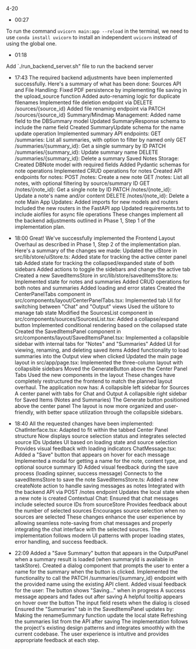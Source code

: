 4-20

- 00:27

To run the command `uvicorn main:app --reload` in the terminal, we need to use `conda install uvicorn` to install an independent `uvicorn` instead of using the global one.

- 01:18

Add `./run_backend_server.sh" file to run the backend server


- 17:43 
The required backend adjustments have been implemented successfully. Here's a summary of what has been done:
Sources API and File Handling:
Fixed PDF persistence by implementing file saving in the upload_source function
Added auto-renaming logic for duplicate filenames
Implemented file deletion endpoint via DELETE /sources/{source_id}
Added file renaming endpoint via PATCH /sources/{source_id}
Summary/Mindmap Management:
Added name field to the DBSummary model
Updated SummaryResponse schema to include the name field
Created SummaryUpdate schema for the name update operation
Implemented summary API endpoints:
GET /summaries: List all summaries, with option to filter by named only
GET /summaries/{summary_id}: Get a single summary by ID
PATCH /summaries/{summary_id}: Update summary name
DELETE /summaries/{summary_id}: Delete a summary
Saved Notes Storage:
Created DBNote model with required fields
Added Pydantic schemas for note operations
Implemented CRUD operations for notes
Created API endpoints for notes:
POST /notes: Create a new note
GET /notes: List all notes, with optional filtering by source/summary ID
GET /notes/{note_id}: Get a single note by ID
PATCH /notes/{note_id}: Update a note's name and/or content
DELETE /notes/{note_id}: Delete a note
Main App Updates:
Added imports for new models and routers
Included the new routers in the FastAPI app
Updated requirements.txt to include aiofiles for async file operations
These changes implement all the backend adjustments outlined in Phase 1, Step 1 of the implementation plan.

- 18:00
Great! We've successfully implemented the Frontend Layout Overhaul as described in Phase 1, Step 2 of the implementation plan. Here's a summary of the changes we made:
Updated the uiStore in src/lib/store/uiStore.ts:
Added state for tracking the active center panel tab
Added state for tracking the collapsed/expanded state of both sidebars
Added actions to toggle the sidebars and change the active tab
Created a new SavedItemsStore in src/lib/store/savedItemsStore.ts:
Implemented state for notes and summaries
Added CRUD operations for both notes and summaries
Added loading and error states
Created the CenterPanelTabs component in src/components/layout/CenterPanelTabs.tsx:
Implemented tab UI for switching between "Chat" and "Output" views
Used the uiStore to manage tab state
Modified the SourcesList component in src/components/sources/SourcesList.tsx:
Added a collapse/expand button
Implemented conditional rendering based on the collapsed state
Created the SavedItemsPanel component in src/components/layout/SavedItemsPanel.tsx:
Implemented a collapsible sidebar with internal tabs for "Notes" and "Summaries"
Added UI for viewing, renaming, and deleting saved items
Added functionality to load summaries into the Output view when clicked
Updated the main page layout in src/app/page.tsx:
Implemented the three-column layout with collapsible sidebars
Moved the GenerateButton above the Center Panel Tabs
Used the new components in the layout
These changes have completely restructured the frontend to match the planned layout overhaul. The application now has:
A collapsible left sidebar for Sources
A center panel with tabs for Chat and Output
A collapsible right sidebar for Saved Items (Notes and Summaries)
The Generate button positioned above the center panel
The layout is now more organized and user-friendly, with better space utilization through the collapsible sidebars.

- 18:40 
  All the requested changes have been implemented:
ChatInterface.tsx:
Adapted to fit within the tabbed Center Panel structure
Now displays source selection status and integrates selected source IDs
Updates UI based on loading state and source selection
Provides visual feedback with loading indicators
ChatMessage.tsx:
Added a "Save" button that appears on hover for each message
Implemented a modal for getting a name for the note, content type, and optional source summary ID
Added visual feedback during the save process (loading spinner, success message)
Connects to the savedItemsStore to save the note
SavedItemsStore.ts:
Added a new createNote action to handle saving messages as notes
Integrated with the backend API via POST /notes endpoint
Updates the local state when a new note is created
Contextual Chat:
Ensured that chat messages include selected source IDs from sourceStore
Provides feedback about the number of selected sources
Encourages source selection when no sources are selected
These changes enhance the user experience by allowing seamless note-saving from chat messages and properly integrating the chat interface with the selected sources. The implementation follows modern UI patterns with proper loading states, error handling, and success feedback.

- 22:09
Added a "Save Summary" button that appears in the OutputPanel when a summary result is loaded (when summaryId is available in taskStore).
Created a dialog component that prompts the user to enter a name for the summary when the button is clicked.
Implemented the functionality to call the PATCH /summaries/{summary_id} endpoint with the provided name using the existing API client.
Added visual feedback for the user:
The button shows "Saving..." when in progress
A success message appears and fades out after saving
A helpful tooltip appears on hover over the button
The input field resets when the dialog is closed
Ensured the "Summaries" tab in the SavedItemsPanel updates by:
Making the renameSummary function update the local state
Refreshing the summaries list from the API after saving
The implementation follows the project's existing design patterns and integrates smoothly with the current codebase. The user experience is intuitive and provides appropriate feedback at each step.